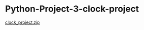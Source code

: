 # Python-Project-3-clock-project
[clock_project.zip](https://github.com/Vishal3680/Python-Project-3-clock-project/files/9094981/clock_project.zip)
